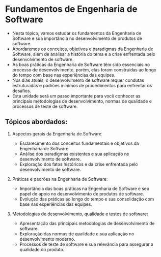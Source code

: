 # Fundamentos de Engenharia de Software

- Nesta tópico, vamos estudar os fundamentos da Engenharia de Software e sua importância no desenvolvimento de produtos de software.
- Abordaremos os conceitos, objetivos e paradigmas da Engenharia de Software, além de analisar a história do tema e a crise enfrentada pelo desenvolvimento de software.
- As boas práticas da Engenharia de Software têm sido essenciais no processo de desenvolvimento, porém, elas foram construídas ao longo do tempo com base nas experiências das equipes.
- Nos dias atuais, o desenvolvimento de software requer condutas estruturadas e padrões mínimos de procedimentos para enfrentar os desafios.
- Esta unidade será um passo importante para você conhecer as principais metodologias de desenvolvimento, normas de qualidade e processos de teste de software.

## Tópicos abordados:

1. Aspectos gerais da Engenharia de Software:
   - Esclarecimento dos conceitos fundamentais e objetivos da Engenharia de Software.
   - Análise dos paradigmas existentes e sua aplicação no desenvolvimento de software.
   - Exploração dos fatos históricos e da crise enfrentada pelo desenvolvimento de software.

2. Práticas e padrões na Engenharia de Software:
   - Importância das boas práticas na Engenharia de Software e seu papel de apoio no desenvolvimento de produtos de software.
   - Evolução das práticas ao longo do tempo e sua consolidação com base nas experiências das equipes.

3. Metodologias de desenvolvimento, qualidade e testes de software:
   - Apresentação das principais metodologias de desenvolvimento de software.
   - Exploração das normas de qualidade e sua aplicação no desenvolvimento moderno.
   - Processos de teste de software e sua relevância para assegurar a qualidade do produto.
